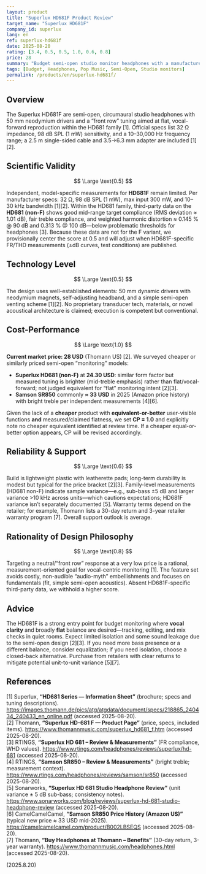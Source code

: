 ```yaml
---
layout: product
title: "Superlux HD681F Product Review"
target_name: "Superlux HD681F"
company_id: superlux
lang: en
ref: superlux-hd681f
date: 2025-08-20
rating: [3.4, 0.5, 0.5, 1.0, 0.6, 0.8]
price: 28
summary: "Budget semi-open studio monitor headphones with a manufacturer-stated flat frequency response tuning for pop music and vocal reproduction. Competitive cost-performance in entry-level monitoring."
tags: [Budget, Headphones, Pop Music, Semi-Open, Studio monitors]
permalink: /products/en/superlux-hd681f/
---
```

## Overview

The Superlux HD681F are semi-open, circumaural studio headphones with 50 mm neodymium drivers and a “front row” tuning aimed at flat, vocal-forward reproduction within the HD681 family [1]. Official specs list 32 Ω impedance, 98 dB SPL (1 mW) sensitivity, and a 10–30,000 Hz frequency range; a 2.5 m single-sided cable and 3.5→6.3 mm adapter are included [1][2].

## Scientific Validity

$$ \Large \text{0.5} $$

Independent, model-specific measurements for **HD681F** remain limited. Per manufacturer specs: 32 Ω, 98 dB SPL (1 mW), max input 300 mW, and 10–30 kHz bandwidth [1][2]. Within the HD681 family, third-party data on the **HD681 (non-F)** shows good mid-range target compliance (RMS deviation ≈ 1.01 dB), fair treble compliance, and weighted harmonic distortion ≈ 0.145 % @ 90 dB and 0.313 % @ 100 dB—below problematic thresholds for headphones [3]. Because these data are not for the F variant, we provisionally center the score at 0.5 and will adjust when HD681F-specific FR/THD measurements (±dB curves, test conditions) are published.

## Technology Level

$$ \Large \text{0.5} $$

The design uses well-established elements: 50 mm dynamic drivers with neodymium magnets, self-adjusting headband, and a simple semi-open venting scheme [1][2]. No proprietary transducer tech, materials, or novel acoustical architecture is claimed; execution is competent but conventional.

## Cost-Performance

$$ \Large \text{1.0} $$

**Current market price: 28 USD** (Thomann US) [2]. We surveyed cheaper or similarly priced semi-open “monitoring” models:

- **Superlux HD681 (non-F)** at **24.30 USD**: similar form factor but measured tuning is brighter (mid-treble emphasis) rather than flat/vocal-forward; not judged equivalent for “flat” monitoring intent [2][3].  
- **Samson SR850** commonly **≈ 33 USD** in 2025 (Amazon price history) with bright treble per independent measurements [4][6].

Given the lack of a **cheaper** product with **equivalent-or-better** user-visible functions **and** measured/claimed flatness, we set **CP = 1.0** and explicitly note no cheaper equivalent identified at review time. If a cheaper equal-or-better option appears, CP will be revised accordingly.

## Reliability & Support

$$ \Large \text{0.6} $$

Build is lightweight plastic with leatherette pads; long-term durability is modest but typical for the price bracket [2][3]. Family-level measurements (HD681 non-F) indicate sample variance—e.g., sub-bass ±5 dB and larger variance >10 kHz across units—which cautions expectations; HD681F variance isn’t separately documented [5]. Warranty terms depend on the retailer; for example, Thomann lists a 30-day return and 3-year retailer warranty program [7]. Overall support outlook is average.

## Rationality of Design Philosophy

$$ \Large \text{0.8} $$

Targeting a neutral/“front row” response at a very low price is a rational, measurement-oriented goal for vocal-centric monitoring [1]. The feature set avoids costly, non-audible “audio-myth” embellishments and focuses on fundamentals (fit, simple semi-open acoustics). Absent HD681F-specific third-party data, we withhold a higher score.

## Advice

The HD681F is a strong entry point for budget monitoring where **vocal clarity** and broadly **flat** balance are desired—tracking, editing, and mix checks in quiet rooms. Expect limited isolation and some sound leakage due to the semi-open design [2][3]. If you need more bass presence or a different balance, consider equalization; if you need isolation, choose a closed-back alternative. Purchase from retailers with clear returns to mitigate potential unit-to-unit variance [5][7].

## References

[1] Superlux, **“HD681 Series — Information Sheet”** (brochure; specs and tuning descriptions). https://images.thomann.de/pics/atg/atgdata/document/specs/218865_240434_240433_en_online.pdf (accessed 2025-08-20).  
[2] Thomann, **“Superlux HD-681 F — Product Page”** (price, specs, included items). https://www.thomannmusic.com/superlux_hd681_f.htm (accessed 2025-08-20).  
[3] RTINGS, **“Superlux HD 681 – Review & Measurements”** (FR compliance, WHD values). https://www.rtings.com/headphones/reviews/superlux/hd-681 (accessed 2025-08-20).  
[4] RTINGS, **“Samson SR850 – Review & Measurements”** (bright treble; measurement context). https://www.rtings.com/headphones/reviews/samson/sr850 (accessed 2025-08-20).  
[5] Sonarworks, **“Superlux HD 681 Studio Headphone Review”** (unit variance ± 5 dB sub-bass; consistency notes). https://www.sonarworks.com/blog/reviews/superlux-hd-681-studio-headphone-review (accessed 2025-08-20).  
[6] CamelCamelCamel, **“Samson SR850 Price History (Amazon US)”** (typical new price ≈ 33 USD mid-2025). https://camelcamelcamel.com/product/B002LBSEQS (accessed 2025-08-20).  
[7] Thomann, **“Buy Headphones at Thomann – Benefits”** (30-day return, 3-year warranty). https://www.thomannmusic.com/headphones.html (accessed 2025-08-20).

(2025.8.20)

